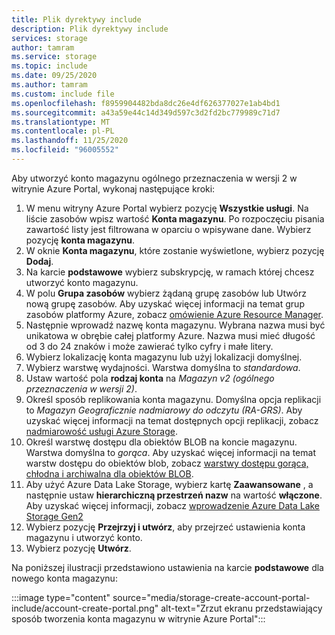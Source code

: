 ```yaml
---
title: Plik dyrektywy include
description: Plik dyrektywy include
services: storage
author: tamram
ms.service: storage
ms.topic: include
ms.date: 09/25/2020
ms.author: tamram
ms.custom: include file
ms.openlocfilehash: f8959904482bda8dc26e4df626377027e1ab4bd1
ms.sourcegitcommit: a43a59e44c14d349d597c3d2fd2bc779989c71d7
ms.translationtype: MT
ms.contentlocale: pl-PL
ms.lasthandoff: 11/25/2020
ms.locfileid: "96005552"
---
```

Aby utworzyć konto magazynu ogólnego przeznaczenia w wersji 2 w witrynie Azure Portal, wykonaj następujące kroki:

1. W menu witryny Azure Portal wybierz pozycję **Wszystkie usługi**. Na liście zasobów wpisz wartość **Konta magazynu**. Po rozpoczęciu pisania zawartość listy jest filtrowana w oparciu o wpisywane dane. Wybierz pozycję **konta magazynu**.
1. W oknie **Konta magazynu**, które zostanie wyświetlone, wybierz pozycję **Dodaj**.
1. Na karcie **podstawowe** wybierz subskrypcję, w ramach której chcesz utworzyć konto magazynu.
1. W polu **Grupa zasobów** wybierz żądaną grupę zasobów lub Utwórz nową grupę zasobów.  Aby uzyskać więcej informacji na temat grup zasobów platformy Azure, zobacz [omówienie Azure Resource Manager](../articles/azure-resource-manager/management/overview.md).
1. Następnie wprowadź nazwę konta magazynu. Wybrana nazwa musi być unikatowa w obrębie całej platformy Azure. Nazwa musi mieć długość od 3 do 24 znaków i może zawierać tylko cyfry i małe litery.
1. Wybierz lokalizację konta magazynu lub użyj lokalizacji domyślnej.
1. Wybierz warstwę wydajności. Warstwa domyślna to *standardowa*.
1. Ustaw wartość pola **rodzaj konta** na *Magazyn v2 (ogólnego przeznaczenia w wersji 2)*.
1. Określ sposób replikowania konta magazynu. Domyślna opcja replikacji to *Magazyn Geograficznie nadmiarowy do odczytu (RA-GRS)*. Aby uzyskać więcej informacji na temat dostępnych opcji replikacji, zobacz [nadmiarowość usługi Azure Storage](../articles/storage/common/storage-redundancy.md).
1. Określ warstwę dostępu dla obiektów BLOB na koncie magazynu. Warstwa domyślna to *gorąca*. Aby uzyskać więcej informacji na temat warstw dostępu do obiektów blob, zobacz [warstwy dostępu gorąca, chłodna i archiwalna dla obiektów BLOB](../articles/storage/blobs/storage-blob-storage-tiers.md).
1. Aby użyć Azure Data Lake Storage, wybierz kartę **Zaawansowane** , a następnie ustaw **hierarchiczną przestrzeń nazw** na wartość **włączone**. Aby uzyskać więcej informacji, zobacz [wprowadzenie Azure Data Lake Storage Gen2](../articles/storage/blobs/data-lake-storage-introduction.md)
1. Wybierz pozycję **Przejrzyj i utwórz**, aby przejrzeć ustawienia konta magazynu i utworzyć konto.
1. Wybierz pozycję **Utwórz**.

Na poniższej ilustracji przedstawiono ustawienia na karcie **podstawowe** dla nowego konta magazynu:

:::image type="content" source="media/storage-create-account-portal-include/account-create-portal.png" alt-text="Zrzut ekranu przedstawiający sposób tworzenia konta magazynu w witrynie Azure Portal":::
